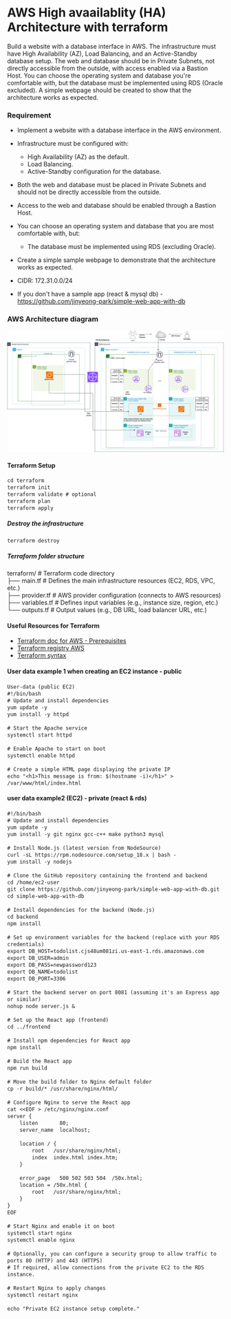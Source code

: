 # AWS High avaailablity (HA) Architecture with terraform
Build a website with a database interface in AWS. The infrastructure must have High Availability (AZ), Load Balancing, and an Active-Standby database setup. The web and database should be in Private Subnets, not directly accessible from the outside, with access enabled via a Bastion Host. You can choose the operating system and database you're comfortable with, but the database must be implemented using RDS (Oracle excluded). A simple webpage should be created to show that the architecture works as expected.

### Requirement

- Implement a website with a database interface in the AWS environment.
- Infrastructure must be configured with:
    - High Availability (AZ) as the default.
    - Load Balancing.
    - Active-Standby configuration for the database.
- Both the web and database must be placed in Private Subnets and should not be directly accessible from the outside.
- Access to the web and database should be enabled through a Bastion Host.
- You can choose an operating system and database that you are most comfortable with, but:
    - The database must be implemented using RDS (excluding Oracle).
- Create a simple sample webpage to demonstrate that the architecture works as expected.
- CIDR: 172.31.0.0/24

- If you don't have a sample app (react & mysql db) - https://github.com/jinyeong-park/simple-web-app-with-db



### AWS Architecture diagram
![AWS-HA-architecture-bastion-host](./img/AWS-HA-architecture-bastion-host.png)


#### Terraform Setup
```
cd terraform
terraform init
terraform validate # optional
terraform plan
terraform apply
```


##### Destroy the infrastructure
```
terraform destroy
```

##### Terraform folder structure
terraform/                  # Terraform code directory  
├── main.tf                 # Defines the main infrastructure resources (EC2, RDS, VPC, etc.)  
├── provider.tf             # AWS provider configuration (connects to AWS resources)  
├── variables.tf            # Defines input variables (e.g., instance size, region, etc.)  
└── outputs.tf              # Output values (e.g., DB URL, load balancer URL, etc.)


#### Useful Resources for Terraform
- [Terraform doc for AWS - Prerequisites](https://developer.hashicorp.com/terraform/tutorials/aws-get-started/aws-build)
- [Terraform registry AWS](https://registry.terraform.io/providers/hashicorp/aws/latest)
- [Terraform syntax](https://developer.hashicorp.com/terraform/language)

<!-- 시간 되면.... 밑의 구조로 수정 -->
<!-- terraform/                         # Terraform code for provisioning AWS resources
    ├── modules/                   # Reusable Terraform modules
    │   ├── vpc/                   # VPC and subnet configuration
    │   │   ├── main.tf            # VPC, subnets, route tables
    │   │   └── variables.tf       # VPC variables
    │   ├── ec2/                   # EC2 instance module (Bastion Host)
    │   │   ├── main.tf            # Bastion Host and security groups
    │   │   └── variables.tf       # EC2 variables
    │   ├── rds/                   # RDS (Active-Standby) module
    │   │   ├── main.tf            # RDS setup for Active-Standby
    │   │   └── variables.tf       # RDS variables
    │   └── alb/                   # Application Load Balancer (ALB) module
    │       ├── main.tf            # ALB setup (load balancing)
    │       └── variables.tf       # ALB variables
    ├── main.tf                    # Main entry point, tying everything together
    ├── provider.tf                # AWS provider configuration
    ├── variables.tf               # Variables (e.g., region, instance types)
    ├── outputs.tf                 # Outputs (e.g., DB endpoint, ALB URL)
    └── terraform_backend.tf       # Backend configuration (optional, for remote state management) -->

#### User data example 1 when creating an EC2 instance - public
```
User-data (public EC2)
#!/bin/bash
# Update and install dependencies
yum update -y
yum install -y httpd

# Start the Apache service
systemctl start httpd

# Enable Apache to start on boot
systemctl enable httpd

# Create a simple HTML page displaying the private IP
echo "<h1>This message is from: $(hostname -i)</h1>" > /var/www/html/index.html
```


#### user data example2 (EC2) - private (react & rds)
```
#!/bin/bash
# Update and install dependencies
yum update -y
yum install -y git nginx gcc-c++ make python3 mysql

# Install Node.js (latest version from NodeSource)
curl -sL https://rpm.nodesource.com/setup_18.x | bash -
yum install -y nodejs

# Clone the GitHub repository containing the frontend and backend
cd /home/ec2-user
git clone https://github.com/jinyeong-park/simple-web-app-with-db.git
cd simple-web-app-with-db

# Install dependencies for the backend (Node.js)
cd backend
npm install

# Set up environment variables for the backend (replace with your RDS credentials)
export DB_HOST=todolist.cjs48um081zi.us-east-1.rds.amazonaws.com
export DB_USER=admin
export DB_PASS=newpassword123
export DB_NAME=todolist
export DB_PORT=3306

# Start the backend server on port 8081 (assuming it's an Express app or similar)
nohup node server.js &

# Set up the React app (frontend)
cd ../frontend

# Install npm dependencies for React app
npm install

# Build the React app
npm run build

# Move the build folder to Nginx default folder
cp -r build/* /usr/share/nginx/html/

# Configure Nginx to serve the React app
cat <<EOF > /etc/nginx/nginx.conf
server {
    listen       80;
    server_name  localhost;

    location / {
        root   /usr/share/nginx/html;
        index  index.html index.htm;
    }

    error_page   500 502 503 504  /50x.html;
    location = /50x.html {
        root   /usr/share/nginx/html;
    }
}
EOF

# Start Nginx and enable it on boot
systemctl start nginx
systemctl enable nginx

# Optionally, you can configure a security group to allow traffic to ports 80 (HTTP) and 443 (HTTPS)
# If required, allow connections from the private EC2 to the RDS instance.

# Restart Nginx to apply changes
systemctl restart nginx

echo "Private EC2 instance setup complete."
```